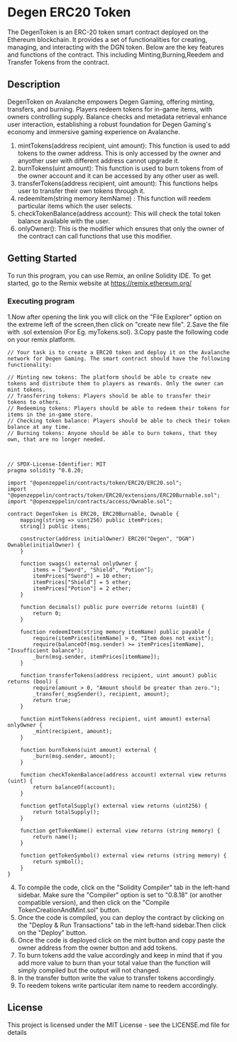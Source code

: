 # Degen ERC20 Token 

The DegenToken is an ERC-20 token smart contract deployed on the Ethereum blockchain. It provides a set of functionalities for creating, managing, and interacting with the DGN token. Below are the key features and functions of the contract.
This including Minting,Burning,Reedem and Transfer Tokens from the contract.

## Description

DegenToken on Avalanche empowers Degen Gaming, offering minting, transfers, and burning. Players redeem tokens for in-game items, with owners controlling supply. Balance checks and metadata retrieval enhance user interaction, establishing a robust foundation for Degen Gaming's economy and immersive gaming experience on Avalanche.
1. mintTokens(address recipient, uint amount): This function is used to add tokens to the owner address. This is only accessed by the owner and anyother user with different address cannot upgrade it.
2. burnTokens(uint amount): This function is used to burn tokens from of the owner account and it can be accessed by any other user as well.
3. transferTokens(address recipient, uint amount): This functions helps user to transfer their own tokens through it.
4. redeemItem(string memory itemName) : This function will reedem particular items which the user selects.
5. checkTokenBalance(address account): This will check the total token balance available with the user.
6. onlyOwner(): This is the modifier which ensures that only the owner of the contract can call functions that use this modifier.

## Getting Started
To run this program, you can use Remix, an online Solidity IDE. To get started, go to the Remix website at https://remix.ethereum.org/

### Executing program
1.Now after opening the link you will click on the "File Explorer" option on the extreme left of the screen,then click on "create new file". 
2.Save the file with .sol extension (For Eg. myTokens.sol). 
3.Copy paste the following code on your remix platform.
```
// Your task is to create a ERC20 token and deploy it on the Avalanche network for Degen Gaming. The smart contract should have the following functionality:

// Minting new tokens: The platform should be able to create new tokens and distribute them to players as rewards. Only the owner can mint tokens.
// Transferring tokens: Players should be able to transfer their tokens to others.
// Redeeming tokens: Players should be able to redeem their tokens for items in the in-game store.
// Checking token balance: Players should be able to check their token balance at any time.
// Burning tokens: Anyone should be able to burn tokens, that they own, that are no longer needed.



// SPDX-License-Identifier: MIT
pragma solidity ^0.8.20;

import "@openzeppelin/contracts/token/ERC20/ERC20.sol";
import "@openzeppelin/contracts/token/ERC20/extensions/ERC20Burnable.sol";
import "@openzeppelin/contracts/access/Ownable.sol";

contract DegenToken is ERC20, ERC20Burnable, Ownable {
    mapping(string => uint256) public itemPrices;
    string[] public items;

    constructor(address initialOwner) ERC20("Degen", "DGN") Ownable(initialOwner) {
    }

    function swags() external onlyOwner {
        items = ["Sword", "Shield", "Potion"];
        itemPrices["Sword"] = 10 ether;
        itemPrices["Shield"] = 5 ether;
        itemPrices["Potion"] = 2 ether;
    }

    function decimals() public pure override returns (uint8) {
        return 0;
    }

    function redeemItem(string memory itemName) public payable {
        require(itemPrices[itemName] > 0, "Item does not exist");
        require(balanceOf(msg.sender) >= itemPrices[itemName], "Insufficient balance");
        _burn(msg.sender, itemPrices[itemName]);
    }

    function transferTokens(address recipient, uint amount) public returns (bool) {
        require(amount > 0, "Amount should be greater than zero.");
        _transfer(_msgSender(), recipient, amount);
        return true;
    }

    function mintTokens(address recipient, uint amount) external onlyOwner {
        _mint(recipient, amount);
    }

    function burnTokens(uint amount) external {
        _burn(msg.sender, amount);
    }

    function checkTokenBalance(address account) external view returns (uint) {
        return balanceOf(account);
    }

    function getTotalSupply() external view returns (uint256) {
        return totalSupply();
    }

    function getTokenName() external view returns (string memory) {
        return name();
    }
   
    function getTokenSymbol() external view returns (string memory) {
        return symbol();
    }
}
```
4. To compile the code, click on the "Solidity Compiler" tab in the left-hand sidebar. Make sure the "Compiler" option is set to "0.8.18" (or another compatible version), and then click on the "Compile TokenCreationAndMint.sol" button.
5. Once the code is compiled, you can deploy the contract by clicking on the "Deploy & Run Transactions" tab in the left-hand sidebar.Then click on the "Deploy" button.
6. Once the code is deployed click on the mint button and copy paste the owner address from the owner button and add tokens.
7. To burn tokens add the value accordingly and keep in mind that if you add more value to burn than your total value than the function will simply compiled but the output will not changed.
8. In the transfer button write the value to transfer tokens accordingly.
9. To reedem tokens write particular item name to reedem accordingly. 

## License

This project is licensed under the MIT License - see the LICENSE.md file for details
